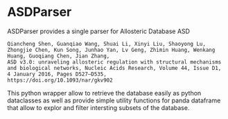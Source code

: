# ASDParser

ASDParser provides a single parser for Allosteric Database ASD

```
Qiancheng Shen, Guanqiao Wang, Shuai Li, Xinyi Liu, Shaoyong Lu, Zhongjie Chen, Kun Song, Junhao Yan, Lv Geng, Zhimin Huang, Wenkang Huang, Guoqiang Chen, Jian Zhang, 
ASD v3.0: unraveling allosteric regulation with structural mechanisms and biological networks, Nucleic Acids Research, Volume 44, Issue D1, 4 January 2016, Pages D527–D535, 
https://doi.org/10.1093/nar/gkv902
```

This python wrapper allow to retrieve the database easily as python dataclasses as well as provide simple utility functions for panda dataframe that allow to explor and filter intersting subsets of the database.

